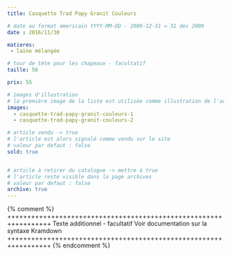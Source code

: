 ```yaml
---
title: Casquette Trad Papy Granit Couleurs

# date au format americain YYYY-MM-DD - 2009-12-31 = 31 dec 2009
date : 2016/11/30

matieres:
 - laine mélangée

# tour de tête pour les chapeaux - facultatif
taille: 56

prix: 55

# images d'illustration
# la première image de la liste est utilisée comme illustration de l'article dans les pages de listing.
images:
  - casquette-trad-papy-granit-couleurs-1
  - casquette-trad-papy-granit-couleurs-2

# article vendu -> true
# l'article est alors signalé comme vendu sur le site
# valeur par defaut : false
sold: true


# article à retirer du catalogue -> mettre à true
# l'article reste visible dans la page archives
# valeur par defaut : false
archive: true
---
```

{% comment %} +++++++++++++++++++++++++++++++++++++++++++++++++++++++++++++++++
              Texte additionnel - facultatif
              Voir documentation sur la syntaxe Kramdown
+++++++++++++++++++++++++++++++++++++++++++++++++++++++++++++++++ {% endcomment %}
